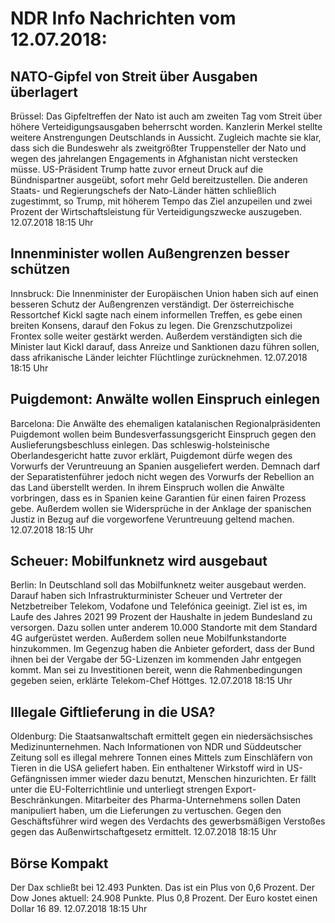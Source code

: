 # NDR Info Nachrichten vom 12.07.2018:


## NATO-Gipfel von Streit über Ausgaben überlagert
Brüssel: Das Gipfeltreffen der Nato ist auch am zweiten Tag vom Streit über höhere Verteidigungsausgaben beherrscht worden. Kanzlerin Merkel stellte weitere Anstrengungen Deutschlands in Aussicht. Zugleich machte sie klar, dass sich die Bundeswehr als zweitgrößter Truppensteller der Nato und wegen des jahrelangen Engagements in Afghanistan nicht verstecken müsse. US-Präsident Trump hatte zuvor erneut Druck auf die Bündnispartner ausgeübt, sofort mehr Geld bereitzustellen. Die anderen Staats- und Regierungschefs der Nato-Länder hätten schließlich zugestimmt, so Trump, mit höherem Tempo das Ziel anzupeilen und zwei Prozent der Wirtschaftsleistung für Verteidigungszwecke auszugeben. 12.07.2018 18:15 Uhr 

## Innenminister wollen Außengrenzen besser schützen
Innsbruck: Die Innenminister der Europäischen Union haben sich auf einen besseren Schutz der Außengrenzen verständigt. Der österreichische Ressortchef Kickl sagte nach einem informellen Treffen, es gebe einen breiten Konsens, darauf den Fokus zu legen. Die Grenzschutzpolizei Frontex solle weiter gestärkt werden. Außerdem verständigten sich die Minister laut Kickl darauf, dass Anreize und Sanktionen dazu führen sollen, dass afrikanische Länder leichter Flüchtlinge zurücknehmen. 12.07.2018 18:15 Uhr 

## Puigdemont: Anwälte wollen Einspruch einlegen
Barcelona: Die Anwälte des ehemaligen katalanischen Regionalpräsidenten Puigdemont wollen beim Bundesverfassungsgericht Einspruch gegen den Auslieferungsbeschluss einlegen. Das schleswig-holsteinische Oberlandesgericht hatte zuvor erklärt, Puigdemont dürfe wegen des Vorwurfs der Veruntreuung an Spanien ausgeliefert werden. Demnach darf der Separatistenführer jedoch nicht wegen des Vorwurfs der Rebellion an das Land überstellt werden. In ihrem Einspruch wollen die Anwälte vorbringen, dass es in Spanien keine Garantien für einen fairen Prozess gebe. Außerdem wollen sie Widersprüche in der Anklage der spanischen Justiz in Bezug auf die vorgeworfene Veruntreuung geltend machen. 12.07.2018 18:15 Uhr 

## Scheuer: Mobilfunknetz wird ausgebaut
Berlin: In Deutschland soll das Mobilfunknetz weiter ausgebaut werden. Darauf haben sich Infrastrukturminister Scheuer und Vertreter der Netzbetreiber Telekom, Vodafone und Telefónica geeinigt. Ziel ist es, im Laufe des Jahres 2021 99 Prozent der Haushalte in jedem Bundesland zu versorgen. Dazu sollen unter anderem 10.000 Standorte mit dem Standard 4G aufgerüstet werden. Außerdem sollen neue Mobilfunkstandorte hinzukommen. Im Gegenzug haben die Anbieter gefordert, dass der Bund ihnen bei der Vergabe der 5G-Lizenzen im kommenden Jahr entgegen kommt. Man sei zu Investitionen bereit, wenn die Rahmenbedingungen gegeben seien, erklärte Telekom-Chef Höttges. 12.07.2018 18:15 Uhr 

## Illegale Giftlieferung in die USA?
Oldenburg: Die Staatsanwaltschaft ermittelt gegen ein niedersächsisches Medizinunternehmen. Nach Informationen von NDR und Süddeutscher Zeitung soll es illegal mehrere Tonnen eines Mittels zum Einschläfern von Tieren in die USA geliefert haben. Ein enthaltener Wirkstoff wird in US-Gefängnissen immer wieder dazu benutzt, Menschen hinzurichten. Er fällt unter die EU-Folterrichtlinie und unterliegt strengen Export-Beschränkungen. Mitarbeiter des Pharma-Unternehmens sollen Daten manipuliert haben, um die Lieferungen zu vertuschen. Gegen den Geschäftsführer wird wegen des Verdachts des gewerbsmäßigen Verstoßes gegen das Außenwirtschaftgesetz ermittelt. 12.07.2018 18:15 Uhr 

## Börse Kompakt
Der Dax schließt bei 12.493 Punkten. Das ist ein Plus von 0,6 Prozent. Der Dow Jones aktuell: 24.908 Punkte. Plus 0,8 Prozent. Der Euro kostet einen Dollar 16 89. 12.07.2018 18:15 Uhr 
